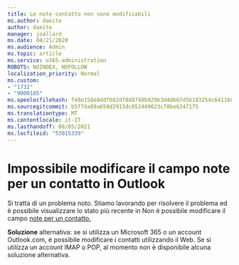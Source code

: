 ```yaml
---
title: Le note contatto non sono modificabili
ms.author: daeite
author: daeite
manager: joallard
ms.date: 04/21/2020
ms.audience: Admin
ms.topic: article
ms.service: o365-administration
ROBOTS: NOINDEX, NOFOLLOW
localization_priority: Normal
ms.custom:
- "1732"
- "9000185"
ms.openlocfilehash: f48e158e8ddf682df8d8748b929b3d4d687d5b183254c64116834210a238020d
ms.sourcegitcommit: b5f7da89a650d2915dc652449623c78be6247175
ms.translationtype: MT
ms.contentlocale: it-IT
ms.lasthandoff: 08/05/2021
ms.locfileid: "53915339"
---
```

# <a name="cant-edit-the-notes-field-for-a-contact-in-outlook"></a>Impossibile modificare il campo note per un contatto in Outlook

Si tratta di un problema noto. Stiamo lavorando per risolvere il problema ed è possibile visualizzare lo stato più recente in Non è possibile modificare il campo [note per un contatto.](https://support.office.com/article/fb8394ce-04ce-48b5-bae4-be46f77f10fe)

**Soluzione** alternativa: se si utilizza un Microsoft 365 o un account Outlook.com, è possibile modificare i contatti utilizzando il Web. Se si utilizza un account IMAP o POP, al momento non è disponibile alcuna soluzione alternativa.